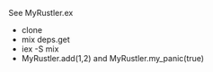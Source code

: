 See MyRustler.ex

* clone
* mix deps.get
* iex -S mix
* MyRustler.add(1,2) and MyRustler.my_panic(true)
